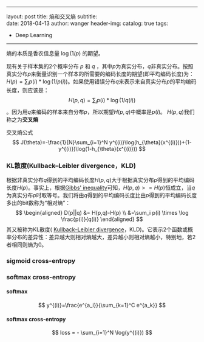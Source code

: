 
---
layout:     post
title: 熵和交叉熵
subtitle:  
date:   2018-04-13
author:     wanger
header-img: 
catalog: true
tags: 
   - Deep Learning
---

熵的本质是香农信息量 $\log(1/p)$ 的期望。

现有关于样本集的2个概率分布 $p$ 和 $q$ ，其中$p$为真实分布，$q$非真实分布。按照真实分布$p$来衡量识别一个样本的所需要的编码长度的期望(即平均编码长度)为：$H(p)=\sum_{i}p(i)*\log(1/p(i))$。如果使用错误分布$q$来表示来自真实分布$p$的平均编码长度，则应该是：
$$H(p,q)=\sum_{i} p(i)* \log(1/q(i))$$ 。因为用$q$来编码的样本来自分布$p$，所以期望$H(p,q)$中概率是$p(i)$。
$H(p,q)$我们称之为**交叉熵**

交叉熵公式
$$
J(\theta)=-\frac{1}{N}\sum_{i=1}^N y^{(i)}\log(h_{\theta}(x^{(i)}))+(1-y^{(i)})\log(1-h_{\theta}(x^{(i)}))
$$



### KL散度(Kullback–Leibler divergence，KLD)

根据非真实分布$q$得到的平均编码长度$H(p,q)$大于根据真实分布$p$得到的平均编码长度$H(p)$。事实上，根据[Gibbs' inequality](https://en.wikipedia.org/wiki/Gibbs%27_inequality)可知，$H(p,q)>=H(p)$恒成立，当$q$为真实分布$p$时取等号。我们将由$q$得到的平均编码长度比由$p$得到的平均编码长度多出的bit数称为“相对熵”：
$$
\begin{aligned}
	D(p||q) &= H(p,q)-H(p) \\
			       &=\sum_i p(i)  \times \log \frac{p(i)}{q(i)}
\end{aligned}
$$
其又被称为KL散度( [Kullback–Leibler divergence](https://en.wikipedia.org/wiki/Kullback%E2%80%93Leibler_divergence)，KLD)。它表示2个函数或概率分布的差异性：差异越大则相对熵越大，差异越小则相对熵越小，特别地，若2者相同则熵为0。

### sigmoid cross-entropy



### softmax cross-entropy

#### softmax

$$
y^{(i)}=\frac{e^{a_i}}{\sum_{k=1}^C e^{a_k}}
$$

#### softmax cross-entropy

$$
loss = - \sum_{i=1}^N \log(y^{(i)})
$$

